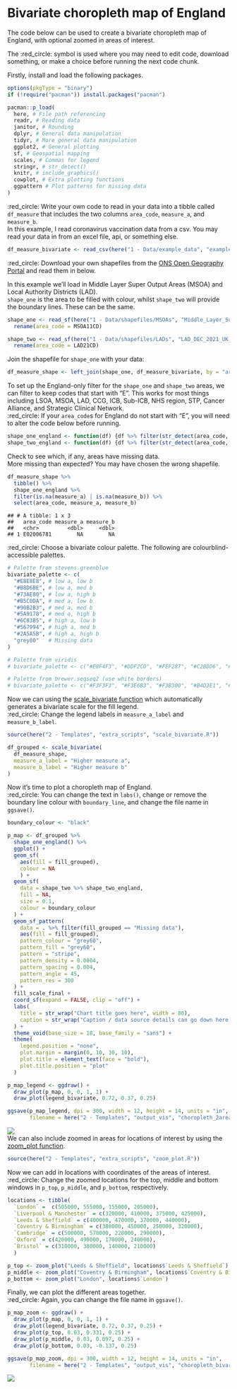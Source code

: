 Bivariate choropleth map of England
================

The code below can be used to create a bivariate choropleth map of
England, with optional zoomed in areas of interest.  
  
The :red\_circle: symbol is used where you may need to edit code,
download something, or make a choice before running the next code
chunk.  
  
Firstly, install and load the following packages.

``` r
options(pkgType = "binary")
if (!require("pacman")) install.packages("pacman")

pacman::p_load(
  here, # File path referencing
  readr, # Reading data
  janitor, # Rounding
  dplyr, # General data manipulation
  tidyr, # More general data manipulation
  ggplot2, # General plotting
  sf, # Geospatial mapping
  scales, # Commas for legend
  stringr, # str_detect()
  knitr, # include_graphics()
  cowplot, # Extra plotting functions
  ggpattern # Plot patterns for missing data
)
```

  
:red\_circle: Write your own code to read in your data into a tibble
called `df_measure` that includes the two columns `area_code`,
`measure_a`, and `measure_b`.  
In this example, I read coronavirus vaccination data from a csv. You may
read your data in from an excel file, api, or something else.

``` r
df_measure_bivariate <- read_csv(here("1 - Data/example_data", "example_data_msoa_bivariate.csv"))
```

  
:red\_circle: Download your own shapefiles from the [ONS Open Geography
Portal](https://geoportal.statistics.gov.uk/) and read them in below.  
  
In this example we’ll load in Middle Layer Super Output Areas (MSOA) and
Local Authority Districts (LAD).  
`shape_one` is the area to be filled with colour, whilst `shape_two`
will provide the boundary lines. These can be the same.

``` r
shape_one <- read_sf(here("1 - Data/shapefiles/MSOAs", "Middle_Layer_Super_Output_Areas__December_2011__Boundaries_Full_Clipped__BFC__EW_V3.shp")) %>% 
  rename(area_code = MSOA11CD)

shape_two <- read_sf(here("1 - Data/shapefiles/LADs", "LAD_DEC_2021_UK_BFC.shp")) %>% 
  rename(area_code = LAD21CD)
```

  
Join the shapefile for `shape_one` with your data:

``` r
df_measure_shape <- left_join(shape_one, df_measure_bivariate, by = "area_code")
```

  
To set up the England-only filter for the `shape_one` and `shape_two`
areas, we can filter to keep codes that start with “E”. This works for
most things including LSOA, MSOA, LAD, CCG, ICB, Sub-ICB, NHS region,
STP, Cancer Alliance, and Strategic Clinical Network.  
:red\_circle: If your `area_code`s for England do not start with “E”,
you will need to alter the code below before running.

``` r
shape_one_england <- function(df) {df %>% filter(str_detect(area_code, "^E"))} # Starts with "E"
shape_two_england <- function(df) {df %>% filter(str_detect(area_code, "^E"))} # Starts with "E"
```

  
Check to see which, if any, areas have missing data.  
More missing than expected? You may have chosen the wrong shapefile.

``` r
df_measure_shape %>% 
  tibble() %>% 
  shape_one_england %>% 
  filter(is.na(measure_a) | is.na(measure_b)) %>% 
  select(area_code, measure_a, measure_b)
```

    ## # A tibble: 1 x 3
    ##   area_code measure_a measure_b
    ##   <chr>         <dbl>     <dbl>
    ## 1 E02006781        NA        NA

  
:red\_circle: Choose a bivariate colour palette. The following are
colourblind-accessible palettes.

``` r
# Palette from stevens.greenblue
bivariate_palette <- c(
  "#E8E8E8", # low a, low b
  "#B8D6BE", # low a, med b
  "#73AE80", # low a, high b
  "#B5C0DA", # med a, low b
  "#90B2B3", # med a, med b
  "#5A9178", # med a, high b
  "#6C83B5", # high a, low b
  "#567994", # high a, med b
  "#2A5A5B", # high a, high b
  "grey80"   # Missing data
)

# Palette from viridis
# bivariate_palette <- c("#E8F4F3", "#DDF2C0", "#FEF287", "#C2BDD6", "#85C2C0", "#72CF8E", "#9874A1", "#6380A6", "#21908D", "grey80")

# Palette from brewer.seqseq2 (use white borders)
# bivariate_palette <- c("#F3F3F3", "#F3E6B3", "#F3B300", "#B4D3E1", "#B3B3B3", "#B36600", "#509DC2", "#376387", "#000000", "grey80")
```

  
Now we can using the [scale\_bivariate
function](https://github.com/DataS-DHSC/geospatial-vis-templates/tree/master/2%20-%20Templates/extra_scripts/scale_bivariate.R)
which automatically generates a bivariate scale for the fill legend.  
:red\_circle: Change the legend labels in `measure_a_label` and
`measure_b_label`.

``` r
source(here("2 - Templates", "extra_scripts", "scale_bivariate.R"))

df_grouped <- scale_bivariate(
  df_measure_shape,
  measure_a_label = "Higher measure a", 
  measure_b_label = "Higher measure b"
)
```

  
Now it’s time to plot a choropleth map of England.  
:red\_circle: You can change the text in `labs()`, change or remove the
boundary line colour with `boundary_line`, and change the file name in
`ggsave()`.  

``` r
boundary_colour <- "black"

p_map <- df_grouped %>%
  shape_one_england() %>%
  ggplot() +
  geom_sf(
    aes(fill = fill_grouped), 
    colour = NA
    ) +
  geom_sf(
    data = shape_two %>% shape_two_england,
    fill = NA,
    size = 0.1,
    colour = boundary_colour
  ) +
  geom_sf_pattern(
    data = . %>% filter(fill_grouped == "Missing data"),
    aes(fill = fill_grouped),
    pattern_colour = "grey60",
    pattern_fill = "grey60",
    pattern = "stripe",
    pattern_density = 0.0004,
    pattern_spacing = 0.004,
    pattern_angle = 45,
    pattern_res = 300
  ) +
  fill_scale_final +
  coord_sf(expand = FALSE, clip = "off") +
  labs(
    title = str_wrap("Chart title goes here", width = 80),
    caption = str_wrap("Caption / data source details can go down here.", width = 80)
  ) +
  theme_void(base_size = 18, base_family = "sans") +
  theme(
    legend.position = "none",
    plot.margin = margin(0, 10, 10, 10),
    plot.title = element_text(face = "bold"),
    plot.title.position = "plot"
  )

p_map_legend <- ggdraw() + 
  draw_plot(p_map, 0, 0, 1, 1) + 
  draw_plot(legend_bivariate, 0.72, 0.37, 0.25)

ggsave(p_map_legend, dpi = 300, width = 12, height = 14, units = "in",
       filename = here("2 - Templates", "output_vis", "choropleth_2area_bivariate.jpeg"))
```

![](output_vis/choropleth_2area_bivariate.jpeg)  
We can also include zoomed in areas for locations of interest by using
the [zoom\_plot
function](https://github.com/DataS-DHSC/geospatial-vis-templates/tree/master/2%20-%20Templates/extra_scripts/zoom_plot.R).

``` r
source(here("2 - Templates", "extra_scripts", "zoom_plot.R"))
```

  
Now we can add in locations with coordinates of the areas of interest.  
:red\_circle: Change the zoomed locations for the top, middle and bottom
windows in `p_top`, `p_middle`, and `p_bottom`, respectively.

``` r
locations <- tibble(
  `London` =  c(505000, 555000, 155000, 205000),
  `Liverpool & Manchester` = c(320000, 410000, 375000, 425000),
  `Leeds & Sheffield` = c(400000, 470000, 370000, 440000),
  `Coventry & Birmingham` = c(380000, 450000, 250000, 320000),
  `Cambridge` = c(500000, 570000, 220000, 290000),
  `Oxford` = c(420000, 490000, 170000, 240000),
  `Bristol` = c(310000, 380000, 140000, 210000)
  )

p_top <- zoom_plot("Leeds & Sheffield", locations$`Leeds & Sheffield`)
p_middle <- zoom_plot("Coventry & Birmingham", locations$`Coventry & Birmingham`)
p_bottom <- zoom_plot("London", locations$`London`)
```

  
Finally, we can plot the different areas together.  
:red\_circle: Again, you can change the file name in `ggsave()`.

``` r
p_map_zoom <- ggdraw() + 
  draw_plot(p_map, 0, 0, 1, 1) + 
  draw_plot(legend_bivariate, 0.72, 0.37, 0.25) + 
  draw_plot(p_top, 0.03, 0.331, 0.25) + 
  draw_plot(p_middle, 0.03, 0.097, 0.25) + 
  draw_plot(p_bottom, 0.03, -0.137, 0.25)

ggsave(p_map_zoom, dpi = 300, width = 12, height = 14, units = "in",
       filename = here("2 - Templates", "output_vis", "choropleth_bivariate_zoom.jpeg"))
```

![](output_vis/choropleth_bivariate_zoom.jpeg)

